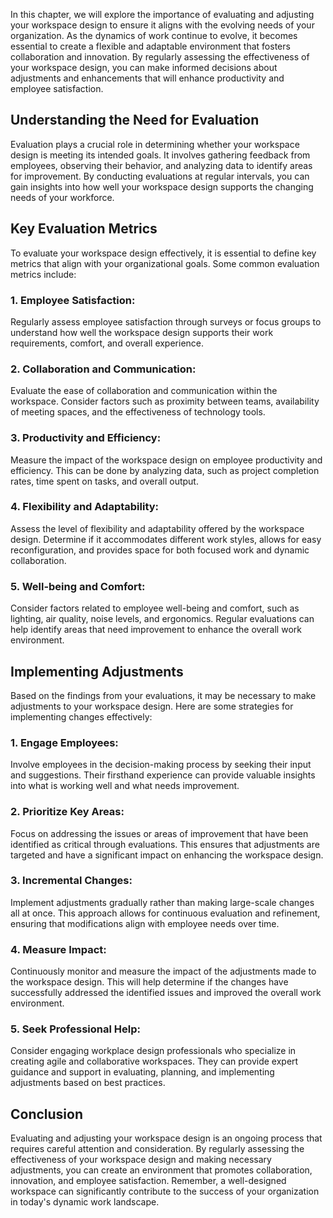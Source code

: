 
In this chapter, we will explore the importance of evaluating and adjusting your workspace design to ensure it aligns with the evolving needs of your organization. As the dynamics of work continue to evolve, it becomes essential to create a flexible and adaptable environment that fosters collaboration and innovation. By regularly assessing the effectiveness of your workspace design, you can make informed decisions about adjustments and enhancements that will enhance productivity and employee satisfaction.

Understanding the Need for Evaluation
-------------------------------------

Evaluation plays a crucial role in determining whether your workspace design is meeting its intended goals. It involves gathering feedback from employees, observing their behavior, and analyzing data to identify areas for improvement. By conducting evaluations at regular intervals, you can gain insights into how well your workspace design supports the changing needs of your workforce.

Key Evaluation Metrics
----------------------

To evaluate your workspace design effectively, it is essential to define key metrics that align with your organizational goals. Some common evaluation metrics include:

### 1. Employee Satisfaction:

Regularly assess employee satisfaction through surveys or focus groups to understand how well the workspace design supports their work requirements, comfort, and overall experience.

### 2. Collaboration and Communication:

Evaluate the ease of collaboration and communication within the workspace. Consider factors such as proximity between teams, availability of meeting spaces, and the effectiveness of technology tools.

### 3. Productivity and Efficiency:

Measure the impact of the workspace design on employee productivity and efficiency. This can be done by analyzing data, such as project completion rates, time spent on tasks, and overall output.

### 4. Flexibility and Adaptability:

Assess the level of flexibility and adaptability offered by the workspace design. Determine if it accommodates different work styles, allows for easy reconfiguration, and provides space for both focused work and dynamic collaboration.

### 5. Well-being and Comfort:

Consider factors related to employee well-being and comfort, such as lighting, air quality, noise levels, and ergonomics. Regular evaluations can help identify areas that need improvement to enhance the overall work environment.

Implementing Adjustments
------------------------

Based on the findings from your evaluations, it may be necessary to make adjustments to your workspace design. Here are some strategies for implementing changes effectively:

### 1. Engage Employees:

Involve employees in the decision-making process by seeking their input and suggestions. Their firsthand experience can provide valuable insights into what is working well and what needs improvement.

### 2. Prioritize Key Areas:

Focus on addressing the issues or areas of improvement that have been identified as critical through evaluations. This ensures that adjustments are targeted and have a significant impact on enhancing the workspace design.

### 3. Incremental Changes:

Implement adjustments gradually rather than making large-scale changes all at once. This approach allows for continuous evaluation and refinement, ensuring that modifications align with employee needs over time.

### 4. Measure Impact:

Continuously monitor and measure the impact of the adjustments made to the workspace design. This will help determine if the changes have successfully addressed the identified issues and improved the overall work environment.

### 5. Seek Professional Help:

Consider engaging workplace design professionals who specialize in creating agile and collaborative workspaces. They can provide expert guidance and support in evaluating, planning, and implementing adjustments based on best practices.

Conclusion
----------

Evaluating and adjusting your workspace design is an ongoing process that requires careful attention and consideration. By regularly assessing the effectiveness of your workspace design and making necessary adjustments, you can create an environment that promotes collaboration, innovation, and employee satisfaction. Remember, a well-designed workspace can significantly contribute to the success of your organization in today's dynamic work landscape.
